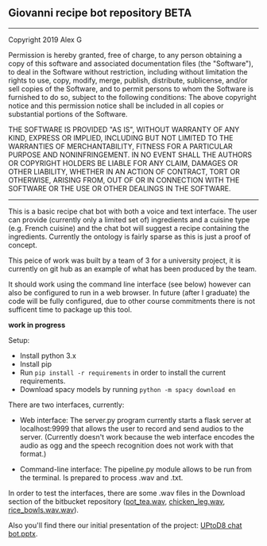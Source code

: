 ## Giovanni recipe bot repository BETA
-------------------------------------------------------------------------------------

Copyright 2019 Alex G

Permission is hereby granted, free of charge, 
to any person obtaining a copy of this software and 
associated documentation files (the "Software"), to deal 
in the Software without restriction, including without limitation
 the rights to use, copy, modify, merge, publish, distribute, sublicense,
 and/or sell copies of the Software, and to permit persons to whom the 
 Software is furnished to do so, subject to the following conditions:
The above copyright notice and this permission notice shall be 
included in all copies or substantial portions of the Software.

THE SOFTWARE IS PROVIDED "AS IS", WITHOUT WARRANTY OF ANY KIND,
 EXPRESS OR IMPLIED, INCLUDING BUT NOT LIMITED TO THE WARRANTIES OF 
 MERCHANTABILITY, FITNESS FOR A PARTICULAR PURPOSE AND NONINFRINGEMENT. 
 IN NO EVENT SHALL THE AUTHORS OR COPYRIGHT HOLDERS BE LIABLE FOR ANY CLAIM, 
 DAMAGES OR OTHER LIABILITY, WHETHER IN AN ACTION OF CONTRACT, TORT OR OTHERWISE,
 ARISING FROM, OUT OF OR IN CONNECTION WITH THE SOFTWARE OR THE USE OR OTHER DEALINGS IN THE SOFTWARE.
 
 -------------------------------------------------------------------------------------

This is a basic recipe chat bot with both a voice and text interface.
The user can provide (currently only a limited set of) ingredients 
and a cuisine type (e.g. French cuisine) and the chat bot will suggest
a recipe containing the ingredients. Currently the ontology is fairly
sparse as this is just a proof of concept. 

This peice of work was built by a team of 3 for a university project, 
it is currently on git hub as an example of what has been produced by the team.

It should work using the command line interface (see below) however can also be 
configured to run in a web browser. In future (after I graduate) the code will be
fully configured, due to other course commitments there is not sufficent time
to package up this tool.

__work in progress__

Setup:

- Install python 3.x
- Install pip
- Run `pip install -r requirements` in order to install the current requirements.
- Download spacy models by running `python -m spacy download en`


There are two interfaces, currently:

- Web interface: The server.py program currently starts a flask server at localhost:9999 that allows the user to record and send audios to the server. (Currently doesn't work because the web interface encodes the audio as ogg and the speech recognition does not work with that format.)

- Command-line interface: The pipeline.py module allows to be run from the terminal. Is prepared to process .wav and .txt.

In order to test the interfaces, there are some .wav files in the Download section of the bitbucket repository ([pot_tea.wav](https://bitbucket.org/nlp_miis_upf/chat_bot_repo/downloads/pot_tea.wav), [chicken_leg.wav](https://bitbucket.org/nlp_miis_upf/chat_bot_repo/downloads/pot_tea.wav), [rice_bowls.wav.wav](https://bitbucket.org/nlp_miis_upf/chat_bot_repo/downloads/rice_bowls.wav)).

Also you'll find there our initial presentation of the project: [UPtoD8 chat bot.pptx](https://bitbucket.org/nlp_miis_upf/chat_bot_repo/downloads/UPtoD8%20chat%20bot.pptx).
